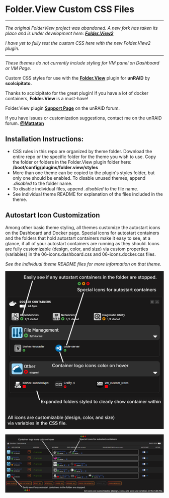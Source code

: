 # Folder.View Custom CSS Files

------------

_The original FolderView project was abandoned. A new fork has taken its place and is under development here: **[Folder.View2](https://github.com/VladoPortos/folder.view2)**_

_I have yet to fully test the custom CSS here with the new Folder.View2 plugin._

----------------

_These themes do not currently include styling for VM panel on Dashboard or VM Page._

Custom CSS styles for use with the **[Folder.View](https://github.com/scolcipitato/folder.view/tree/main)** plugin for **unRAID** by **scolcipitato.**

Thanks to scolcipitato for the great plugin! If you have a lot of docker containers, **Folder.View** is a must-have!

Folder.View plugin **[Support Page](https://forums.unraid.net/topic/142782-plugin-folderview/)** on the unRAID forum.

If you have issues or customization suggestions, contact me on the unRAID forum. **[@Mattaton](https://forums.unraid.net/profile/95289-mattaton/)**

## Installation Instructions:

- CSS rules in this repo are organized by theme folder. Download the entire repo or the specific folder for the theme you wish to use. Copy the folder or folders in the Folder.View plugin folder here: **/boot/config/plugins/folder.view/styles**
- More than one theme can be copied to the plugin's styles folder, but only one should be enabled. To disable unused themes, append _.disabled_ to the folder name.
- To disable individual files, append _.disabled_ to the file name.
- See individual theme README for explanation of the files included in the theme.

## Autostart Icon Customization

Among other basic theme styling, all themes customize the autostart icons on the Dashboard and Docker page. Special icons for autostart containers and the folders that hold autostart containers make it easy to see, at a glance, if all of your autostart containers are running as they should.
Icons are fully customizable (design, color, and size) via custom properties (variables) in the 06-icons.dashboard.css and 06-icons.docker.css files.

_See the individual theme README files for more information on that theme._

![Dashboard](Dashboard.png?raw=true "Title")

![Docker Page](Docker.png?raw=true "Title")
